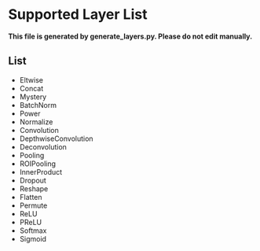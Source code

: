 # Supported Layer List

**This file is generated by generate_layers.py. Please do not edit manually.**

## List

* Eltwise
* Concat
* Mystery
* BatchNorm
* Power
* Normalize
* Convolution
* DepthwiseConvolution
* Deconvolution
* Pooling
* ROIPooling
* InnerProduct
* Dropout
* Reshape
* Flatten
* Permute
* ReLU
* PReLU
* Softmax
* Sigmoid

